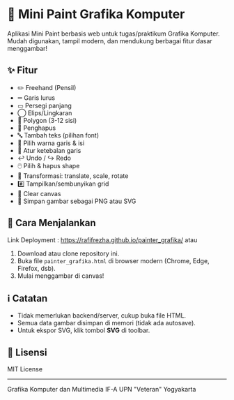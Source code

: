 # 🎨 Mini Paint Grafika Komputer

Aplikasi Mini Paint berbasis web untuk tugas/praktikum Grafika Komputer. Mudah digunakan, tampil modern, dan mendukung berbagai fitur dasar menggambar!

## ✨ Fitur

- ✏️ Freehand (Pensil)
- ➖ Garis lurus
- ▭ Persegi panjang
- ◯ Elips/Lingkaran
- 🔷 Polygon (3-12 sisi)
- 🧽 Penghapus
- 🔤 Tambah teks (pilihan font)
- 🎨 Pilih warna garis & isi
- 📏 Atur ketebalan garis
- ↩️ Undo / ↪️ Redo
- 🖱️ Pilih & hapus shape
- 🔀 Transformasi: translate, scale, rotate
- #️⃣ Tampilkan/sembunyikan grid
- 🧹 Clear canvas
- 💾 Simpan gambar sebagai PNG atau SVG

## 🚀 Cara Menjalankan

Link Deployment : https://rafifrezha.github.io/painter_grafika/
atau 
1. Download atau clone repository ini.
2. Buka file `painter_grafika.html` di browser modern (Chrome, Edge, Firefox, dsb).
3. Mulai menggambar di canvas!

## ℹ️ Catatan

- Tidak memerlukan backend/server, cukup buka file HTML.
- Semua data gambar disimpan di memori (tidak ada autosave).
- Untuk ekspor SVG, klik tombol **SVG** di toolbar.

## 📝 Lisensi

MIT License

---

Grafika Komputer dan Multimedia IF-A
UPN "Veteran" Yogyakarta
